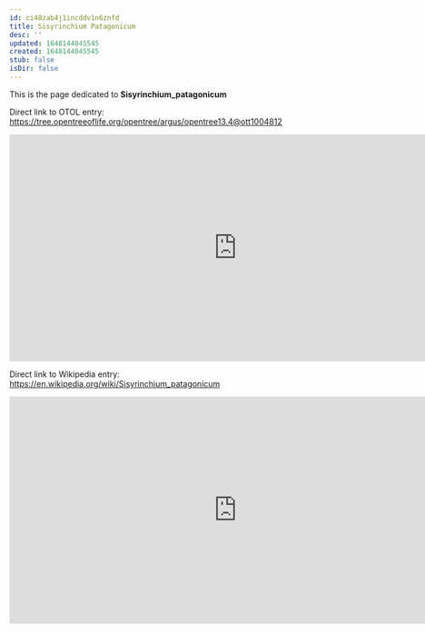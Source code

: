 ```yaml
---
id: ci48zab4j1incddv1n6znfd
title: Sisyrinchium Patagonicum
desc: ''
updated: 1648144045545
created: 1648144045545
stub: false
isDir: false
---
```

This is the page dedicated to **Sisyrinchium_patagonicum**


Direct link to OTOL entry: https://tree.opentreeoflife.org/opentree/argus/opentree13.4@ott1004812



<html>
    <body>
    <iframe src="https://tree.opentreeoflife.org/opentree/argus/opentree13.4@ott1004812"
    width="800" height="400" frameborder="0" allowfullscreen> </iframe>
    </body>
</html>
    


Direct link to Wikipedia entry: https://en.wikipedia.org/wiki/Sisyrinchium_patagonicum



<html>
    <body>
    <iframe src="https://en.wikipedia.org/wiki/Sisyrinchium_patagonicum"
    width="800" height="400" frameborder="0" allowfullscreen> </iframe>
    </body>
</html>
    
